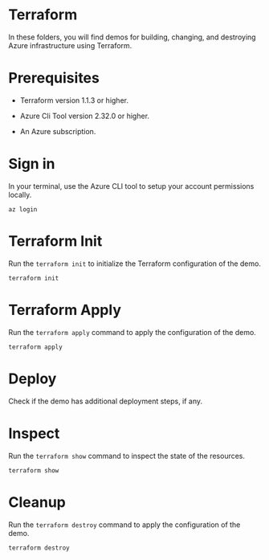 # Terraform

In these folders, you will find demos for building, changing, and destroying Azure infrastructure using Terraform.

# Prerequisites

 * Terraform version 1.1.3 or higher.

 * Azure Cli Tool version 2.32.0 or higher.

 * An Azure subscription.

# Sign in

In your terminal, use the Azure CLI tool to setup your account permissions locally.

```
az login
```

# Terraform Init

Run the `terraform init` to initialize the Terraform configuration of the demo.

```
terraform init
```

# Terraform Apply

Run the `terraform apply` command to apply the configuration of the demo.

```
terraform apply
```

# Deploy

Check if the demo has additional deployment steps, if any.

# Inspect

Run the `terraform show` command to inspect the state of the resources.

```
terraform show
```

# Cleanup

Run the `terraform destroy` command to apply the configuration of the demo.

```
terraform destroy
```